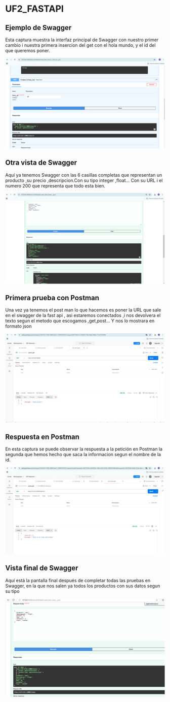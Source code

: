 # UF2_FASTAPI

## Ejemplo de Swagger

Esta captura muestra la interfaz principal de Swagger con nuestro primer cambio i nuestra primera insercion del get con el hola mundo, y el id del que queremos poner.

![Captura de Pantalla](captures/swagger.pnf.png)

## Otra vista de Swagger

Aquí ya tenemos Swagger con las 6 casillas completas que representan un producto ,su precio ,descripcion.Con su tipo integer ,float...
Con su URL i el numero 200 que representa que todo esta bien.

![Captura de Pantalla](captures/swagger2.png)

## Primera prueba con Postman
Una vez ya tenemos el post man lo que hacemos es poner la URL que sale en el swagger de la fast api , asi estaremos conectados ,i nos devolvera el texto segun el metodo que escogamos ,get,post...
Y nos lo mostrara en formato json 

![Captura de Pantalla](captures/postman1.png)

## Respuesta en Postman

En esta captura se puede observar la respuesta a la petición en Postman  la segunda que hemos hecho que saca la informacion segun el nombre de la id.

![Captura de Pantalla](captures/postman2.png)

## Vista final de Swagger

Aquí está la pantalla final después de completar todas las pruebas en Swagger, en la que nos salen ya todos los productos con sus datos segun su tipo

![Captura de Pantalla](captures/swaggerfinal.png)
